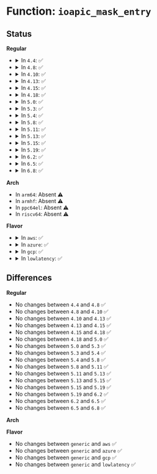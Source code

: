 # Function: <code>ioapic_mask_entry</code>

## Status
<b>Regular</b>
<ul>
<li>
<details>
<summary>In <code>4.4</code>: ✅</summary>

```c
void ioapic_mask_entry(int apic, int pin);
```

**Collision:** Unique Static

**Inline:** No

**Transformation:** False

**Instances:**

```
In arch/x86/kernel/apic/io_apic.c (ffffffff81055e30)
Location: arch/x86/kernel/apic/io_apic.c:356
Inline: False
Direct callers:
  - arch/x86/kernel/apic/io_apic.c:mp_irqdomain_deactivate
  - arch/x86/kernel/apic/io_apic.c:clear_IO_APIC_pin
```
**Symbols:**

```
ffffffff81055e30-ffffffff81055ebb: ioapic_mask_entry (STB_LOCAL)
```
</details>
</li>
<li>
<details>
<summary>In <code>4.8</code>: ✅</summary>

```c
void ioapic_mask_entry(int apic, int pin);
```

**Collision:** Unique Static

**Inline:** No

**Transformation:** False

**Instances:**

```
In arch/x86/kernel/apic/io_apic.c (ffffffff81056080)
Location: arch/x86/kernel/apic/io_apic.c:356
Inline: False
Direct callers:
  - arch/x86/kernel/apic/io_apic.c:mp_irqdomain_deactivate
  - arch/x86/kernel/apic/io_apic.c:clear_IO_APIC_pin
```
**Symbols:**

```
ffffffff81056080-ffffffff8105610b: ioapic_mask_entry (STB_LOCAL)
```
</details>
</li>
<li>
<details>
<summary>In <code>4.10</code>: ✅</summary>

```c
void ioapic_mask_entry(int apic, int pin);
```

**Collision:** Unique Static

**Inline:** No

**Transformation:** False

**Instances:**

```
In arch/x86/kernel/apic/io_apic.c (ffffffff81058e30)
Location: arch/x86/kernel/apic/io_apic.c:355
Inline: False
Direct callers:
  - arch/x86/kernel/apic/io_apic.c:mp_irqdomain_deactivate
  - arch/x86/kernel/apic/io_apic.c:clear_IO_APIC_pin
```
**Symbols:**

```
ffffffff81058e30-ffffffff81058ebb: ioapic_mask_entry (STB_LOCAL)
```
</details>
</li>
<li>
<details>
<summary>In <code>4.13</code>: ✅</summary>

```c
void ioapic_mask_entry(int apic, int pin);
```

**Collision:** Unique Static

**Inline:** No

**Transformation:** False

**Instances:**

```
In arch/x86/kernel/apic/io_apic.c (ffffffff81058480)
Location: arch/x86/kernel/apic/io_apic.c:355
Inline: False
Direct callers:
  - arch/x86/kernel/apic/io_apic.c:mp_irqdomain_deactivate
  - arch/x86/kernel/apic/io_apic.c:clear_IO_APIC_pin
```
**Symbols:**

```
ffffffff81058480-ffffffff8105850b: ioapic_mask_entry (STB_LOCAL)
```
</details>
</li>
<li>
<details>
<summary>In <code>4.15</code>: ✅</summary>

```c
void ioapic_mask_entry(int apic, int pin);
```

**Collision:** Unique Static

**Inline:** No

**Transformation:** False

**Instances:**

```
In arch/x86/kernel/apic/io_apic.c (ffffffff8105c990)
Location: arch/x86/kernel/apic/io_apic.c:356
Inline: False
Direct callers:
  - arch/x86/kernel/apic/io_apic.c:mp_irqdomain_deactivate
  - arch/x86/kernel/apic/io_apic.c:clear_IO_APIC_pin
```
**Symbols:**

```
ffffffff8105c990-ffffffff8105ca1b: ioapic_mask_entry (STB_LOCAL)
```
</details>
</li>
<li>
<details>
<summary>In <code>4.18</code>: ✅</summary>

```c
void ioapic_mask_entry(int apic, int pin);
```

**Collision:** Unique Static

**Inline:** No

**Transformation:** False

**Instances:**

```
In arch/x86/kernel/apic/io_apic.c (ffffffff8105fa00)
Location: arch/x86/kernel/apic/io_apic.c:357
Inline: False
Direct callers:
  - arch/x86/kernel/apic/io_apic.c:mp_irqdomain_deactivate
  - arch/x86/kernel/apic/io_apic.c:clear_IO_APIC_pin
```
**Symbols:**

```
ffffffff8105fa00-ffffffff8105fa8b: ioapic_mask_entry (STB_LOCAL)
```
</details>
</li>
<li>
<details>
<summary>In <code>5.0</code>: ✅</summary>

```c
void ioapic_mask_entry(int apic, int pin);
```

**Collision:** Unique Static

**Inline:** No

**Transformation:** False

**Instances:**

```
In arch/x86/kernel/apic/io_apic.c (ffffffff81065670)
Location: arch/x86/kernel/apic/io_apic.c:357
Inline: False
Direct callers:
  - arch/x86/kernel/apic/io_apic.c:mp_irqdomain_deactivate
  - arch/x86/kernel/apic/io_apic.c:clear_IO_APIC_pin
```
**Symbols:**

```
ffffffff81065670-ffffffff810656fb: ioapic_mask_entry (STB_LOCAL)
```
</details>
</li>
<li>
<details>
<summary>In <code>5.3</code>: ✅</summary>

```c
void ioapic_mask_entry(int apic, int pin);
```

**Collision:** Unique Static

**Inline:** No

**Transformation:** False

**Instances:**

```
In arch/x86/kernel/apic/io_apic.c (ffffffff81068d90)
Location: arch/x86/kernel/apic/io_apic.c:358
Inline: False
Direct callers:
  - arch/x86/kernel/apic/io_apic.c:mp_irqdomain_deactivate
  - arch/x86/kernel/apic/io_apic.c:clear_IO_APIC_pin
```
**Symbols:**

```
ffffffff81068d90-ffffffff81068e1b: ioapic_mask_entry (STB_LOCAL)
```
</details>
</li>
<li>
<details>
<summary>In <code>5.4</code>: ✅</summary>

```c
void ioapic_mask_entry(int apic, int pin);
```

**Collision:** Unique Static

**Inline:** No

**Transformation:** False

**Instances:**

```
In arch/x86/kernel/apic/io_apic.c (ffffffff81069710)
Location: arch/x86/kernel/apic/io_apic.c:358
Inline: False
Direct callers:
  - arch/x86/kernel/apic/io_apic.c:mp_irqdomain_deactivate
  - arch/x86/kernel/apic/io_apic.c:clear_IO_APIC_pin
```
**Symbols:**

```
ffffffff81069710-ffffffff8106979b: ioapic_mask_entry (STB_LOCAL)
```
</details>
</li>
<li>
<details>
<summary>In <code>5.8</code>: ✅</summary>

```c
void ioapic_mask_entry(int apic, int pin);
```

**Collision:** Unique Static

**Inline:** No

**Transformation:** False

**Instances:**

```
In arch/x86/kernel/apic/io_apic.c (ffffffff81070730)
Location: arch/x86/kernel/apic/io_apic.c:345
Inline: False
Direct callers:
  - arch/x86/kernel/apic/io_apic.c:mp_irqdomain_deactivate
  - arch/x86/kernel/apic/io_apic.c:clear_IO_APIC_pin
```
**Symbols:**

```
ffffffff81070730-ffffffff810707b7: ioapic_mask_entry (STB_LOCAL)
```
</details>
</li>
<li>
<details>
<summary>In <code>5.11</code>: ✅</summary>

```c
void ioapic_mask_entry(int apic, int pin);
```

**Collision:** Unique Static

**Inline:** No

**Transformation:** False

**Instances:**

```
In arch/x86/kernel/apic/io_apic.c (ffffffff81071bd0)
Location: arch/x86/kernel/apic/io_apic.c:337
Inline: False
Direct callers:
  - arch/x86/kernel/apic/io_apic.c:mp_irqdomain_deactivate
  - arch/x86/kernel/apic/io_apic.c:clear_IO_APIC_pin
```
**Symbols:**

```
ffffffff81071bd0-ffffffff81071c57: ioapic_mask_entry (STB_LOCAL)
```
</details>
</li>
<li>
<details>
<summary>In <code>5.13</code>: ✅</summary>

```c
void ioapic_mask_entry(int apic, int pin);
```

**Collision:** Unique Static

**Inline:** No

**Transformation:** False

**Instances:**

```
In arch/x86/kernel/apic/io_apic.c (ffffffff810726e0)
Location: arch/x86/kernel/apic/io_apic.c:337
Inline: False
Direct callers:
  - arch/x86/kernel/apic/io_apic.c:mp_irqdomain_deactivate
  - arch/x86/kernel/apic/io_apic.c:clear_IO_APIC_pin
```
**Symbols:**

```
ffffffff810726e0-ffffffff81072767: ioapic_mask_entry (STB_LOCAL)
```
</details>
</li>
<li>
<details>
<summary>In <code>5.15</code>: ✅</summary>

```c
void ioapic_mask_entry(int apic, int pin);
```

**Collision:** Unique Static

**Inline:** No

**Transformation:** False

**Instances:**

```
In arch/x86/kernel/apic/io_apic.c (ffffffff8107e620)
Location: arch/x86/kernel/apic/io_apic.c:337
Inline: False
Direct callers:
  - arch/x86/kernel/apic/io_apic.c:mp_irqdomain_deactivate
  - arch/x86/kernel/apic/io_apic.c:clear_IO_APIC_pin
```
**Symbols:**

```
ffffffff8107e620-ffffffff8107e6ec: ioapic_mask_entry (STB_LOCAL)
```
</details>
</li>
<li>
<details>
<summary>In <code>5.19</code>: ✅</summary>

```c
void ioapic_mask_entry(int apic, int pin);
```

**Collision:** Unique Static

**Inline:** No

**Transformation:** False

**Instances:**

```
In arch/x86/kernel/apic/io_apic.c (ffffffff8108dd00)
Location: arch/x86/kernel/apic/io_apic.c:338
Inline: False
Direct callers:
  - arch/x86/kernel/apic/io_apic.c:mp_irqdomain_deactivate
  - arch/x86/kernel/apic/io_apic.c:clear_IO_APIC_pin
```
**Symbols:**

```
ffffffff8108dd00-ffffffff8108dddc: ioapic_mask_entry (STB_LOCAL)
```
</details>
</li>
<li>
<details>
<summary>In <code>6.2</code>: ✅</summary>

```c
void ioapic_mask_entry(int apic, int pin);
```

**Collision:** Unique Static

**Inline:** No

**Transformation:** False

**Instances:**

```
In arch/x86/kernel/apic/io_apic.c (ffffffff810a2450)
Location: arch/x86/kernel/apic/io_apic.c:338
Inline: False
Direct callers:
  - arch/x86/kernel/apic/io_apic.c:mp_irqdomain_deactivate
  - arch/x86/kernel/apic/io_apic.c:clear_IO_APIC_pin
```
**Symbols:**

```
ffffffff810a2450-ffffffff810a252c: ioapic_mask_entry (STB_LOCAL)
```
</details>
</li>
<li>
<details>
<summary>In <code>6.5</code>: ✅</summary>

```c
void ioapic_mask_entry(int apic, int pin);
```

**Collision:** Unique Static

**Inline:** No

**Transformation:** False

**Instances:**

```
In arch/x86/kernel/apic/io_apic.c (ffffffff810a5430)
Location: arch/x86/kernel/apic/io_apic.c:339
Inline: False
Direct callers:
  - arch/x86/kernel/apic/io_apic.c:mp_irqdomain_deactivate
  - arch/x86/kernel/apic/io_apic.c:clear_IO_APIC_pin
```
**Symbols:**

```
ffffffff810a5430-ffffffff810a5512: ioapic_mask_entry (STB_LOCAL)
```
</details>
</li>
<li>
<details>
<summary>In <code>6.8</code>: ✅</summary>

```c
void ioapic_mask_entry(int apic, int pin);
```

**Collision:** Unique Static

**Inline:** No

**Transformation:** False

**Instances:**

```
In arch/x86/kernel/apic/io_apic.c (ffffffff810ac4b0)
Location: arch/x86/kernel/apic/io_apic.c:339
Inline: False
Direct callers:
  - arch/x86/kernel/apic/io_apic.c:mp_irqdomain_deactivate
  - arch/x86/kernel/apic/io_apic.c:clear_IO_APIC_pin
```
**Symbols:**

```
ffffffff810ac4b0-ffffffff810ac592: ioapic_mask_entry (STB_LOCAL)
```
</details>
</li>
</ul>
<b>Arch</b>
<ul>
<li>
In <code>arm64</code>: Absent ⚠️
</li>
<li>
In <code>armhf</code>: Absent ⚠️
</li>
<li>
In <code>ppc64el</code>: Absent ⚠️
</li>
<li>
In <code>riscv64</code>: Absent ⚠️
</li>
</ul>
<b>Flavor</b>
<ul>
<li>
<details>
<summary>In <code>aws</code>: ✅</summary>

```c
void ioapic_mask_entry(int apic, int pin);
```

**Collision:** Unique Static

**Inline:** No

**Transformation:** False

**Instances:**

```
In arch/x86/kernel/apic/io_apic.c (ffffffff81069200)
Location: arch/x86/kernel/apic/io_apic.c:358
Inline: False
Direct callers:
  - arch/x86/kernel/apic/io_apic.c:mp_irqdomain_deactivate
  - arch/x86/kernel/apic/io_apic.c:clear_IO_APIC_pin
```
**Symbols:**

```
ffffffff81069200-ffffffff8106928b: ioapic_mask_entry (STB_LOCAL)
```
</details>
</li>
<li>
<details>
<summary>In <code>azure</code>: ✅</summary>

```c
void ioapic_mask_entry(int apic, int pin);
```

**Collision:** Unique Static

**Inline:** No

**Transformation:** False

**Instances:**

```
In arch/x86/kernel/apic/io_apic.c (ffffffff81059560)
Location: arch/x86/kernel/apic/io_apic.c:358
Inline: False
Direct callers:
  - arch/x86/kernel/apic/io_apic.c:mp_irqdomain_deactivate
  - arch/x86/kernel/apic/io_apic.c:clear_IO_APIC_pin
```
**Symbols:**

```
ffffffff81059560-ffffffff810595eb: ioapic_mask_entry (STB_LOCAL)
```
</details>
</li>
<li>
<details>
<summary>In <code>gcp</code>: ✅</summary>

```c
void ioapic_mask_entry(int apic, int pin);
```

**Collision:** Unique Static

**Inline:** No

**Transformation:** False

**Instances:**

```
In arch/x86/kernel/apic/io_apic.c (ffffffff810696b0)
Location: arch/x86/kernel/apic/io_apic.c:358
Inline: False
Direct callers:
  - arch/x86/kernel/apic/io_apic.c:mp_irqdomain_deactivate
  - arch/x86/kernel/apic/io_apic.c:clear_IO_APIC_pin
```
**Symbols:**

```
ffffffff810696b0-ffffffff8106973b: ioapic_mask_entry (STB_LOCAL)
```
</details>
</li>
<li>
<details>
<summary>In <code>lowlatency</code>: ✅</summary>

```c
void ioapic_mask_entry(int apic, int pin);
```

**Collision:** Unique Static

**Inline:** No

**Transformation:** False

**Instances:**

```
In arch/x86/kernel/apic/io_apic.c (ffffffff8106adb0)
Location: arch/x86/kernel/apic/io_apic.c:358
Inline: False
Direct callers:
  - arch/x86/kernel/apic/io_apic.c:mp_irqdomain_deactivate
  - arch/x86/kernel/apic/io_apic.c:clear_IO_APIC_pin
```
**Symbols:**

```
ffffffff8106adb0-ffffffff8106ae3b: ioapic_mask_entry (STB_LOCAL)
```
</details>
</li>
</ul>

## Differences
<b>Regular</b>
<ul>
<li>
No changes between <code>4.4</code> and <code>4.8</code> ✅
</li>
<li>
No changes between <code>4.8</code> and <code>4.10</code> ✅
</li>
<li>
No changes between <code>4.10</code> and <code>4.13</code> ✅
</li>
<li>
No changes between <code>4.13</code> and <code>4.15</code> ✅
</li>
<li>
No changes between <code>4.15</code> and <code>4.18</code> ✅
</li>
<li>
No changes between <code>4.18</code> and <code>5.0</code> ✅
</li>
<li>
No changes between <code>5.0</code> and <code>5.3</code> ✅
</li>
<li>
No changes between <code>5.3</code> and <code>5.4</code> ✅
</li>
<li>
No changes between <code>5.4</code> and <code>5.8</code> ✅
</li>
<li>
No changes between <code>5.8</code> and <code>5.11</code> ✅
</li>
<li>
No changes between <code>5.11</code> and <code>5.13</code> ✅
</li>
<li>
No changes between <code>5.13</code> and <code>5.15</code> ✅
</li>
<li>
No changes between <code>5.15</code> and <code>5.19</code> ✅
</li>
<li>
No changes between <code>5.19</code> and <code>6.2</code> ✅
</li>
<li>
No changes between <code>6.2</code> and <code>6.5</code> ✅
</li>
<li>
No changes between <code>6.5</code> and <code>6.8</code> ✅
</li>
</ul>
<b>Arch</b>
<ul>
</ul>
<b>Flavor</b>
<ul>
<li>
No changes between <code>generic</code> and <code>aws</code> ✅
</li>
<li>
No changes between <code>generic</code> and <code>azure</code> ✅
</li>
<li>
No changes between <code>generic</code> and <code>gcp</code> ✅
</li>
<li>
No changes between <code>generic</code> and <code>lowlatency</code> ✅
</li>
</ul>
